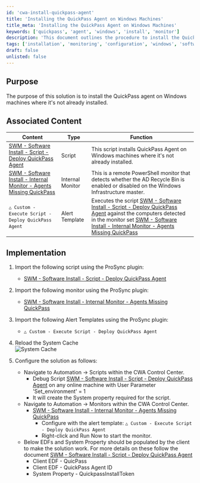 ```yaml
---
id: 'cwa-install-quickpass-agent'
title: 'Installing the QuickPass Agent on Windows Machines'
title_meta: 'Installing the QuickPass Agent on Windows Machines'
keywords: ['quickpass', 'agent', 'windows', 'install', 'monitor']
description: 'This document outlines the procedure to install the QuickPass agent on Windows machines where it is not already installed. It includes associated content, implementation steps, and configuration details necessary for successful deployment.'
tags: ['installation', 'monitoring', 'configuration', 'windows', 'software']
draft: false
unlisted: false
---
```

## Purpose

The purpose of this solution is to install the QuickPass agent on Windows machines where it's not already installed.

## Associated Content

| Content                                                                                               | Type           | Function                                                                                                                   |
|-------------------------------------------------------------------------------------------------------|----------------|---------------------------------------------------------------------------------------------------------------------------|
| [SWM - Software Install - Script - Deploy QuickPass Agent](https://proval.itglue.com/DOC-5078775-14875677) | Script         | This script installs QuickPass Agent on Windows machines where it's not already installed.                               |
| [SWM - Software Install - Internal Monitor - Agents Missing QuickPass](https://proval.itglue.com/DOC-7339781-14875676) | Internal Monitor | This is a remote PowerShell monitor that detects whether the AD Recycle Bin is enabled or disabled on the Windows Infrastructure master. |
| `△ Custom - Execute Script - Deploy QuickPass Agent`                                               | Alert Template | Executes the script [SWM - Software Install - Script - Deploy QuickPass Agent](https://proval.itglue.com/DOC-5078775-14875677) against the computers detected in the monitor set [SWM - Software Install - Internal Monitor - Agents Missing QuickPass](https://proval.itglue.com/DOC-7339781-14875676) |

## Implementation

1. Import the following script using the ProSync plugin:
   - [SWM - Software Install - Script - Deploy QuickPass Agent](https://proval.itglue.com/DOC-5078775-14875677)

2. Import the following monitor using the ProSync plugin:
   - [SWM - Software Install - Internal Monitor - Agents Missing QuickPass](https://proval.itglue.com/DOC-7339781-14875676)

3. Import the following Alert Templates using the ProSync plugin:
   - `△ Custom - Execute Script - Deploy QuickPass Agent`

4. Reload the System Cache  
   ![System Cache](..\..\static\img\QuickPass-Agent-Deployment\image_1.png)

5. Configure the solution as follows:
   - Navigate to Automation → Scripts within the CWA Control Center.
     - Debug Script [SWM - Software Install - Script - Deploy QuickPass Agent](https://proval.itglue.com/DOC-5078775-14875677) on any online machine with User Parameter 'Set_environment' = 1
     - It will create the System property required for the script.
   - Navigate to Automation → Monitors within the CWA Control Center.
     - [SWM - Software Install - Internal Monitor - Agents Missing QuickPass](https://proval.itglue.com/DOC-7339781-14875676)
       - Configure with the alert template: `△ Custom - Execute Script - Deploy QuickPass Agent`
       - Right-click and Run Now to start the monitor.
   - Below EDFs and System Property should be populated by the client to make the solution work. For more details on these follow the document [SWM - Software Install - Script - Deploy QuickPass Agent](https://proval.itglue.com/DOC-5078775-14875677)
     - Client EDF - QuicPass
     - Client EDF - QuickPass Agent ID
     - System Property - QuickpassInstallToken


